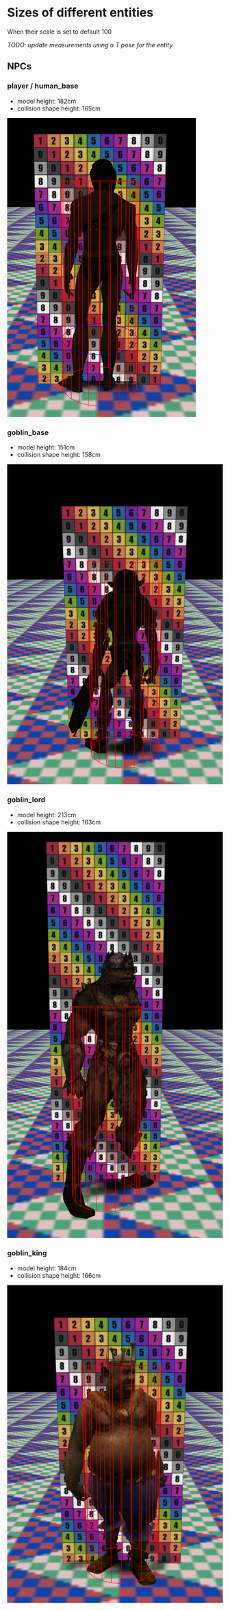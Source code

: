 # Sizes of different entities

When their scale is set to default 100

_TODO: update measurements using a T pose for the entity_

## NPCs

### player / human_base

- model height: 182cm
- collision shape height: 165cm

![human_base](img/human_base.jpg?raw=true "human_base")

### goblin_base

- model height: 151cm
- collision shape height: 158cm

![goblin_base](img/goblin_base.jpg?raw=true "goblin_base")

### goblin_lord

- model height: 213cm
- collision shape height: 163cm

![goblin_lord](img/goblin_lord.jpg?raw=true "goblin_lord")

### goblin_king

- model height: 184cm
- collision shape height: 166cm

![goblin_king](img/goblin_king.jpg?raw=true "goblin_king")
